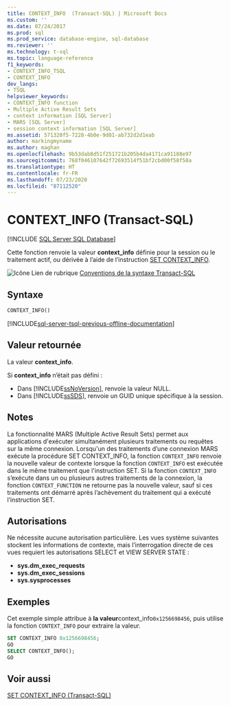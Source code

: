 ```yaml
---
title: CONTEXT_INFO  (Transact-SQL) | Microsoft Docs
ms.custom: ''
ms.date: 07/24/2017
ms.prod: sql
ms.prod_service: database-engine, sql-database
ms.reviewer: ''
ms.technology: t-sql
ms.topic: language-reference
f1_keywords:
- CONTEXT_INFO_TSQL
- CONTEXT_INFO
dev_langs:
- TSQL
helpviewer_keywords:
- CONTEXT_INFO function
- Multiple Active Result Sets
- context information [SQL Server]
- MARS [SQL Server]
- session context information [SQL Server]
ms.assetid: 571320f5-7228-4b0e-9d01-ab732d2d1eab
author: markingmyname
ms.author: maghan
ms.openlocfilehash: 9b53dab8d51f251721b205b4da4171ca91188e97
ms.sourcegitcommit: 768f046107642f72693514f51bf2cbd00f58f58a
ms.translationtype: HT
ms.contentlocale: fr-FR
ms.lasthandoff: 07/23/2020
ms.locfileid: "87112520"
---
```

# <a name="context_info--transact-sql"></a>CONTEXT_INFO  (Transact-SQL)
[!INCLUDE [SQL Server SQL Database](../../includes/applies-to-version/sql-asdb.md)]

Cette fonction renvoie la valeur **context_info** définie pour la session ou le traitement actif, ou dérivée à l’aide de l’instruction [SET CONTEXT_INFO](../../t-sql/statements/set-context-info-transact-sql.md).
  
![Icône Lien de rubrique](../../database-engine/configure-windows/media/topic-link.gif "Icône du lien de rubrique") [Conventions de la syntaxe Transact-SQL](../../t-sql/language-elements/transact-sql-syntax-conventions-transact-sql.md)
  
## <a name="syntax"></a>Syntaxe  
  
```sql
CONTEXT_INFO()  
```  

[!INCLUDE[sql-server-tsql-previous-offline-documentation](../../includes/sql-server-tsql-previous-offline-documentation.md)]

## <a name="return-value"></a>Valeur retournée
La valeur **context_info**.
  
Si **context_info** n’était pas défini :
-   Dans [!INCLUDE[ssNoVersion](../../includes/ssnoversion-md.md)], renvoie la valeur NULL.  
-   Dans [!INCLUDE[ssSDS](../../includes/sssds-md.md)], renvoie un GUID unique spécifique à la session.  
  
## <a name="remarks"></a>Notes  
La fonctionnalité MARS (Multiple Active Result Sets) permet aux applications d'exécuter simultanément plusieurs traitements ou requêtes sur la même connexion. Lorsqu'un des traitements d’une connexion MARS exécute la procédure SET CONTEXT_INFO, la fonction `CONTEXT_INFO` renvoie la nouvelle valeur de contexte lorsque la fonction `CONTEXT_INFO` est exécutée dans le même traitement que l'instruction SET. Si la fonction `CONTEXT_INFO` s’exécute dans un ou plusieurs autres traitements de la connexion, la fonction `CONTEXT_FUNCTION` ne retourne pas la nouvelle valeur, sauf si ces traitements ont démarré après l’achèvement du traitement qui a exécuté l’instruction SET.
  
## <a name="permissions"></a>Autorisations  
Ne nécessite aucune autorisation particulière. Les vues système suivantes stockent les informations de contexte, mais l’interrogation directe de ces vues requiert les autorisations SELECT et VIEW SERVER STATE :
- **sys.dm_exec_requests**
- **sys.dm_exec_sessions**
- **sys.sysprocesses**
  
## <a name="examples"></a>Exemples  
Cet exemple simple attribue à **la valeur**context_info`0x1256698456`, puis utilise la fonction `CONTEXT_INFO` pour extraire la valeur.
  
```sql
SET CONTEXT_INFO 0x1256698456;  
GO  
SELECT CONTEXT_INFO();  
GO  
```  
  
## <a name="see-also"></a>Voir aussi
[SET CONTEXT_INFO &#40;Transact-SQL&#41;](../../t-sql/statements/set-context-info-transact-sql.md)
  
  
